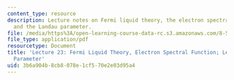 ```yaml
---
content_type: resource
description: Lecture notes on Fermi liquid theory, the electron spectral function,
  and the Landau parameter.
file: /media/https%3A/open-learning-course-data-rc.s3.amazonaws.com/8-512-theory-of-solids-ii-spring-2009/3b6a904b8cb8078e1cf570e2e03d95a4_MIT8_512s09_lec23_24.pdf
file_type: application/pdf
resourcetype: Document
title: 'Lecture 23: Fermi Liquid Theory, Electron Spectral Function; Lecture 24: Landau
  Parameter'
uid: 3b6a904b-8cb8-078e-1cf5-70e2e03d95a4
---
```

